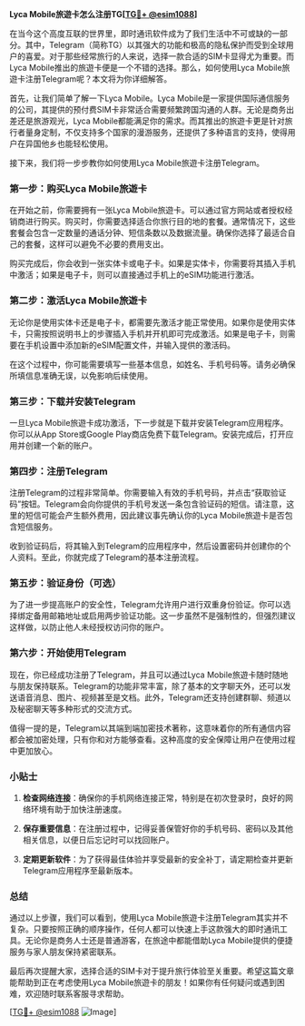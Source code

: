 **Lyca Mobile旅遊卡怎么注册TG[[TG💪+ @esim1088](https://t.me/s/esim1088)]**

在当今这个高度互联的世界里，即时通讯软件成为了我们生活中不可或缺的一部分。其中，Telegram（简称TG）以其强大的功能和极高的隐私保护而受到全球用户的喜爱。对于那些经常旅行的人来说，选择一款合适的SIM卡显得尤为重要。而Lyca Mobile推出的旅遊卡便是一个不错的选择。那么，如何使用Lyca Mobile旅遊卡注册Telegram呢？本文将为你详细解答。

首先，让我们简单了解一下Lyca Mobile。Lyca Mobile是一家提供国际通信服务的公司，其提供的预付费SIM卡非常适合需要频繁跨国沟通的人群。无论是商务出差还是旅游观光，Lyca Mobile都能满足你的需求。而其推出的旅遊卡更是针对旅行者量身定制，不仅支持多个国家的漫游服务，还提供了多种语言的支持，使得用户在异国他乡也能轻松使用。

接下来，我们将一步步教你如何使用Lyca Mobile旅遊卡注册Telegram。

### 第一步：购买Lyca Mobile旅遊卡

在开始之前，你需要拥有一张Lyca Mobile旅遊卡。可以通过官方网站或者授权经销商进行购买。购买时，你需要选择适合你旅行目的地的套餐。通常情况下，这些套餐会包含一定数量的通话分钟、短信条数以及数据流量。确保你选择了最适合自己的套餐，这样可以避免不必要的费用支出。

购买完成后，你会收到一张实体卡或电子卡。如果是实体卡，你需要将其插入手机中激活；如果是电子卡，则可以直接通过手机上的eSIM功能进行激活。

### 第二步：激活Lyca Mobile旅遊卡

无论你是使用实体卡还是电子卡，都需要先激活才能正常使用。如果你是使用实体卡，只需按照说明书上的步骤插入手机并开机即可完成激活。如果是电子卡，则需要在手机设置中添加新的eSIM配置文件，并输入提供的激活码。

在这个过程中，你可能需要填写一些基本信息，如姓名、手机号码等。请务必确保所填信息准确无误，以免影响后续使用。

### 第三步：下载并安装Telegram

一旦Lyca Mobile旅遊卡成功激活，下一步就是下载并安装Telegram应用程序。你可以从App Store或Google Play商店免费下载Telegram。安装完成后，打开应用并创建一个新的账户。

### 第四步：注册Telegram

注册Telegram的过程非常简单。你需要输入有效的手机号码，并点击“获取验证码”按钮。Telegram会向你提供的手机号发送一条包含验证码的短信。请注意，这里的短信可能会产生额外费用，因此建议事先确认你的Lyca Mobile旅遊卡是否包含短信服务。

收到验证码后，将其输入到Telegram的应用程序中，然后设置密码并创建你的个人资料。至此，你就完成了Telegram的基本注册流程。

### 第五步：验证身份（可选）

为了进一步提高账户的安全性，Telegram允许用户进行双重身份验证。你可以选择绑定备用邮箱地址或启用两步验证功能。这一步虽然不是强制性的，但强烈建议这样做，以防止他人未经授权访问你的账户。

### 第六步：开始使用Telegram

现在，你已经成功注册了Telegram，并且可以通过Lyca Mobile旅遊卡随时随地与朋友保持联系。Telegram的功能非常丰富，除了基本的文字聊天外，还可以发送语音消息、图片、视频甚至是文档。此外，Telegram还支持创建群聊、频道以及秘密聊天等多种形式的交流方式。

值得一提的是，Telegram以其端到端加密技术著称，这意味着你的所有通信内容都会被加密处理，只有你和对方能够查看。这种高度的安全保障让用户在使用过程中更加放心。

### 小贴士

1. **检查网络连接**：确保你的手机网络连接正常，特别是在初次登录时，良好的网络环境有助于加快注册速度。
   
2. **保存重要信息**：在注册过程中，记得妥善保管好你的手机号码、密码以及其他相关信息，以便日后忘记时可以找回账户。

3. **定期更新软件**：为了获得最佳体验并享受最新的安全补丁，请定期检查并更新Telegram应用程序至最新版本。

### 总结

通过以上步骤，我们可以看到，使用Lyca Mobile旅遊卡注册Telegram其实并不复杂。只要按照正确的顺序操作，任何人都可以快速上手这款强大的即时通讯工具。无论你是商务人士还是普通游客，在旅途中都能借助Lyca Mobile提供的便捷服务与家人朋友保持紧密联系。

最后再次提醒大家，选择合适的SIM卡对于提升旅行体验至关重要。希望这篇文章能帮助到正在考虑使用Lyca Mobile旅遊卡的朋友！如果你有任何疑问或遇到困难，欢迎随时联系客服寻求帮助。

[[TG💪+ @esim1088](https://t.me/s/esim1088) ![Image](https://i.postimg.cc/4NQfJmqS/Snipaste-2025-05-13-00-14-12.png)]